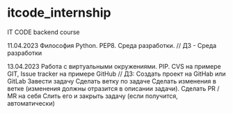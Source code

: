# itcode_internship
IT CODE backend course

11.04.2023
Философия Python. PEP8. Среда разработки. 
// ДЗ - Среда разработки

13.04.2023
Работа с виртуальными окружениями. PIP. CVS на примере GIT, Issue tracker на примере GitHub
// ДЗ:
    Создать проект на GitHab или GitLab
    Завести задачу
    Сделать ветку по задаче
    Сделать изменения в ветке (изменения должны отразится в описании задачи).
    Сделать PR / MR на себя
    Слить его и закрыть задачу (если получится, автоматически)
